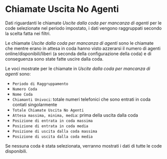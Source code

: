 # Chiamate Uscita No Agenti

Dati riguardanti le chiamate *Uscite dalla coda per mancanza di agenti* 
per le code selezionate nel periodo impostato, i dati vengono raggruppati 
secondo la scelta fatta nei filtri.

Le chiamate *Uscite dalla coda per mancanza di agenti* sono le chiamate 
che mentre erano in attesa in coda hanno visto azzerarsi il numero di 
agenti online/disponibili/liberi (a seconda della configurazione della 
coda) e di conseguenza sono state fatte uscire dalla coda.

Le voci mostrate per le chiamate in *Uscite dalla coda per mancanza di 
agenti* sono:

- `Periodo di Raggruppamento`
- `Numero Coda`
- `Nome Coda`
- `Chiamanti Univoci`: totale numeri telefonici che sono entrati in coda
contati singolarmente
- `Totale Chiamate Uscita No Agenti`
- `Attesa massima, minima, media`: prima della uscita dalla coda
- `Posizione di entrata in coda massima`
- `Posizione di entrata in coda media`
- `Posizione di uscita dalla coda massima`
- `Posizione di uscita dalla coda media`

Se nessuna coda è stata selezionata, verranno mostrati i dati di tutte
le code disponibili.

